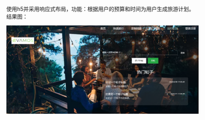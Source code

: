 使用h5并采用响应式布局，功能：根据用户的预算和时间为用户生成旅游计划。
结果图：

![image-20250703170559027](assets/image-20250703170559027.png)
